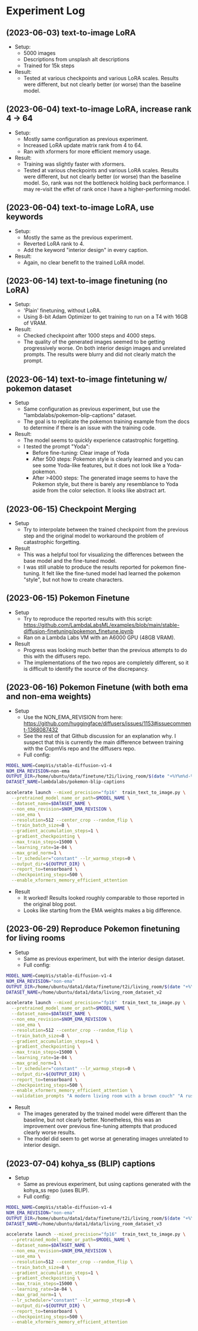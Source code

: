 # Experiment Log

## (2023-06-03) text-to-image LoRA
- Setup:
  - 5000 images
  - Descriptions from unsplash alt descriptions
  - Trained for 15k steps
- Result:
  - Tested at various checkpoints and various LoRA scales. Results were different, but not clearly better (or worse) than the baseline model.

## (2023-06-04) text-to-image LoRA, increase rank 4 -> 64
- Setup:
  - Mostly same configuration as previous experiment.
  - Increased LoRA update matrix rank from 4 to 64.
  - Ran with xformers for more efficient memory usage.
- Result:
  - Training was slightly faster with xformers.
  - Tested at various checkpoints and various LoRA scales. Results were different, but not clearly better (or worse) than the baseline model. So, rank was not the bottleneck holding back performance. I may re-visit the effet of rank once I have a higher-performing model.

## (2023-06-04) text-to-image LoRA, use keywords
- Setup:
  - Mostly the same as the previous experiment.
  - Reverted LoRA rank to 4.
  - Add the keyword "interior design" in every caption.
- Result:
  - Again, no clear benefit to the trained LoRA model.

## (2023-06-14) text-to-image finetuning (no LoRA)
- Setup:
  - 'Plain' finetuning, without LoRA.
  - Using 8-bit Adam Optimizer to get training to run on a T4 with 16GB of VRAM.
- Result:
  - Checked checkpoint after 1000 steps and 4000 steps.
  - The quality of the generated images seemed to be getting progressively worse. On both interior design images and unrelated prompts. The results were blurry and did not clearly match the prompt.

## (2023-06-14) text-to-image fintetuning w/ pokemon dataset
- Setup
  - Same configuration as previous experiment, but use the "lambdalabs/pokemon-blip-captions" dataset.
  - The goal is to replicate the pokemon training example from the docs to determine if there is an issue with the training code.
- Result:
  - The model seems to quickly experience catastrophic forgetting.
  - I tested the prompt "Yoda":
    - Before fine-tuning: Clear image of Yoda
    - After 500 steps: Pokemon style is clearly learned and you can see some Yoda-like features, but it does not look like a Yoda-pokemon.
    - After >4000 steps: The generated image seems to have the Pokemon style, but there is barely any resemblance to Yoda aside from the color selection. It looks like abstract art.

## (2023-06-15) Checkpoint Merging
- Setup
  - Try to interpolate between the trained checkpoint from the previous step and the original model to workaround the problem of catastrophic forgetting.
- Result
  - This was a helpful tool for visualizing the differences between the base model and the fine-tuned model.
  - I was still unable to produce the results reported for pokemon fine-tuning. It felt like the fine-tuned model had learned the pokemon "style", but not how to create characters.

## (2023-06-15) Pokemon Finetune
- Setup
  - Try to reproduce the reported results with this script: https://github.com/LambdaLabsML/examples/blob/main/stable-diffusion-finetuning/pokemon_finetune.ipynb
  - Ran on a Lambda Labs VM with an A6000 GPU (48GB VRAM).
- Result
  - Progress was looking much better than the previous attempts to do this with the diffusers repo.
  - The implementations of the two repos are completely different, so it is difficult to identify the source of the discrepancy.

## (2023-06-16) Pokemon Finetune (with both ema and non-ema weights)
- Setup
  - Use the NON_EMA_REVISION from here: https://github.com/huggingface/diffusers/issues/1153#issuecomment-1368087432
  - See the rest of that Github discussion for an explanation why. I suspect that this is currently the main difference between training with the CopmVis repo and the diffusers repo.
  - Full config:
```bash
MODEL_NAME=CompVis/stable-diffusion-v1-4
NOM_EMA_REVISION=non-ema
OUTPUT_DIR=/home/ubuntu/data/finetune/t2i/living_room/$(date "+%Y%m%d-%H%M%S")
DATASET_NAME=lambdalabs/pokemon-blip-captions

accelerate launch --mixed_precision="fp16"  train_text_to_image.py \
  --pretrained_model_name_or_path=$MODEL_NAME \
  --dataset_name=$DATASET_NAME \
  --non_ema_revision=$NOM_EMA_REVISION \
  --use_ema \
  --resolution=512 --center_crop --random_flip \
  --train_batch_size=8 \
  --gradient_accumulation_steps=1 \
  --gradient_checkpointing \
  --max_train_steps=15000 \
  --learning_rate=1e-04 \
  --max_grad_norm=1 \
  --lr_scheduler="constant" --lr_warmup_steps=0 \
  --output_dir=${OUTPUT_DIR} \
  --report_to=tensorboard \
  --checkpointing_steps=500 \
  --enable_xformers_memory_efficient_attention
```
- Result
  - It worked! Results looked roughly comparable to those reported in the original blog post.
  - Looks like starting from the EMA weights makes a big difference.

## (2023-06-29) Reproduce Pokemon finetuning for living rooms
- Setup
  - Same as previous experiment, but with the interior design dataset.
  - Full config:
```bash
MODEL_NAME=CompVis/stable-diffusion-v1-4
NOM_EMA_REVISION="non-ema"
OUTPUT_DIR=/home/ubuntu/data1/data/finetune/t2i/living_room/$(date "+%Y%m%d-%H%M%S")
DATASET_NAME=/home/ubuntu/data1/data/living_room_dataset_v2

accelerate launch --mixed_precision="fp16"  train_text_to_image.py \
  --pretrained_model_name_or_path=$MODEL_NAME \
  --dataset_name=$DATASET_NAME \
  --non_ema_revision=$NOM_EMA_REVISION \
  --use_ema \
  --resolution=512 --center_crop --random_flip \
  --train_batch_size=8 \
  --gradient_accumulation_steps=1 \
  --gradient_checkpointing \
  --max_train_steps=15000 \
  --learning_rate=1e-04 \
  --max_grad_norm=1 \
  --lr_scheduler="constant" --lr_warmup_steps=0 \
  --output_dir=${OUTPUT_DIR} \
  --report_to=tensorboard \
  --checkpointing_steps=500 \
  --enable_xformers_memory_efficient_attention \
  --validation_prompts "A modern living room with a brown couch" "A rustic living room"
```
- Result
  - The images generated by the trained model were different than the baseline, but not clearly better. Nonetheless, this was an improvement over previous fine-tuning attempts that produced clearly worse results.
  - The model did seem to get worse at generating images unrelated to interior design.

## (2023-07-04) kohya_ss (BLIP) captions
- Setup
  - Same as previous experiment, but using captions generated with the kohya_ss repo (uses BLIP).
  - Full config:
```bash
MODEL_NAME=CompVis/stable-diffusion-v1-4
NOM_EMA_REVISION="non-ema"
OUTPUT_DIR=/home/ubuntu/data1/data/finetune/t2i/living_room/$(date "+%Y%m%d-%H%M%S")
DATASET_NAME=/home/ubuntu/data1/data/living_room_dataset_v3

accelerate launch --mixed_precision="fp16"  train_text_to_image.py \
  --pretrained_model_name_or_path=$MODEL_NAME \
  --dataset_name=$DATASET_NAME \
  --non_ema_revision=$NOM_EMA_REVISION \
  --use_ema \
  --resolution=512 --center_crop --random_flip \
  --train_batch_size=8 \
  --gradient_accumulation_steps=1 \
  --gradient_checkpointing \
  --max_train_steps=15000 \
  --learning_rate=1e-04 \
  --max_grad_norm=1 \
  --lr_scheduler="constant" --lr_warmup_steps=0 \
  --output_dir=${OUTPUT_DIR} \
  --report_to=tensorboard \
  --checkpointing_steps=500 \
  --enable_xformers_memory_efficient_attention
```
